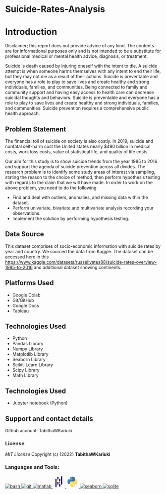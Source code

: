 # Suicide-Rates-Analysis
# Introduction
Disclaimer;This report does not provide advice of any kind. The contents are for informational purposes only and is not intended to be a substitute for professional medical or mental health advice, diagnosis, or treatment.

Suicide is death caused by injuring oneself with the intent to die. A suicide attempt is when someone harms themselves with any intent to end their life, but they may not die as a result of their actions.
Suicide is preventable and everyone has a role to play to save lives and create healthy and strong individuals, families, and communities. 
Being connected to family and community support and having easy access to health care can decrease suicidal thoughts and behaviors. Suicide is preventable and everyone has a role to play to save lives and create healthy and strong individuals, families, and communities. Suicide prevention requires a comprehensive public health approach.
## Problem Statement
The financial toll of suicide on society is also costly. In 2019, suicide and nonfatal self-harm cost the United states nearly $490 billion in medical costs, work loss costs, value of statistical life, and quality of life costs. 

Our aim for this study is to show suicide trends from the year 1985 to 2016 and support the agenda of suicide prevention across all divides.
The research problem is to identify some study areas of interest via sampling, stating the reason to the choice of method, then perform hypothesis testing with regards to the claim that we will have made. In order to work on the above problem, you need to do the following:

* Find and deal with outliers, anomalies, and missing data within the dataset.
* Perform univariate, bivariate and multivariate analysis recording your observations.
* Implement the solution by performing hypothesis testing.
## Data Source
This dataset comprises of socio-economic information with suicide rates by year and country. We sourced the data from Kaggle. The dataset can be accessed here in this 
https://www.kaggle.com/datasets/russellyates88/suicide-rates-overview-1985-to-2016 and additional dataset showing continents.
## Platforms Used
* Google Colab
* Git/GitHub
* Google Docs
* Tableau
## Technologies Used
* Python
* Pandas Library
* Numpy Library
* Matplotlib Library
* Seaborn Library
* Scikit-Learn Library
* Scipy Library
* Math Library
## Technologies Used
* Jupyter notebook (Python)
## Support and contact details
Github account: TabithaWKariuki
### License
*MIT License*
Copyright (c) {2022} **TabithaWKariuki**
<p align="left">
</p>

<h3 align="left">Languages and Tools:</h3>
<p align="left"> <a href="https://www.gnu.org/software/bash/" target="_blank" rel="noreferrer"> <img src="https://www.vectorlogo.zone/logos/gnu_bash/gnu_bash-icon.svg" alt="bash" width="40" height="40"/> </a> <a href="https://git-scm.com/" target="_blank" rel="noreferrer"> <img src="https://www.vectorlogo.zone/logos/git-scm/git-scm-icon.svg" alt="git" width="40" height="40"/> </a> <a href="https://www.mathworks.com/" target="_blank" rel="noreferrer"> <img src="https://upload.wikimedia.org/wikipedia/commons/2/21/Matlab_Logo.png" alt="matlab" width="40" height="40"/> </a> <a href="https://pandas.pydata.org/" target="_blank" rel="noreferrer"> <img src="https://raw.githubusercontent.com/devicons/devicon/2ae2a900d2f041da66e950e4d48052658d850630/icons/pandas/pandas-original.svg" alt="pandas" width="40" height="40"/> </a> <a href="https://www.python.org" target="_blank" rel="noreferrer"> <img src="https://raw.githubusercontent.com/devicons/devicon/master/icons/python/python-original.svg" alt="python" width="40" height="40"/> </a> <a href="https://seaborn.pydata.org/" target="_blank" rel="noreferrer"> <img src="https://seaborn.pydata.org/_images/logo-mark-lightbg.svg" alt="seaborn" width="40" height="40"/> </a> <a href="https://www.sqlite.org/" target="_blank" rel="noreferrer"> <img src="https://www.vectorlogo.zone/logos/sqlite/sqlite-icon.svg" alt="sqlite" width="40" height="40"/> </a> </p>
